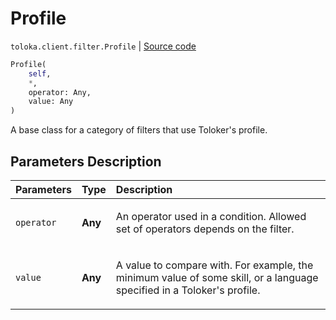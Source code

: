 # Profile
`toloka.client.filter.Profile` | [Source code](https://github.com/Toloka/toloka-kit/blob/v1.1.4/src/client/filter.py#L177)

```python
Profile(
    self,
    *,
    operator: Any,
    value: Any
)
```

A base class for a category of filters that use Toloker's profile.

## Parameters Description

| Parameters | Type | Description |
| :----------| :----| :-----------|
`operator`|**Any**|<p>An operator used in a condition. Allowed set of operators depends on the filter.</p>
`value`|**Any**|<p>A value to compare with. For example, the minimum value of some skill, or a language specified in a Toloker&#x27;s profile.</p>
